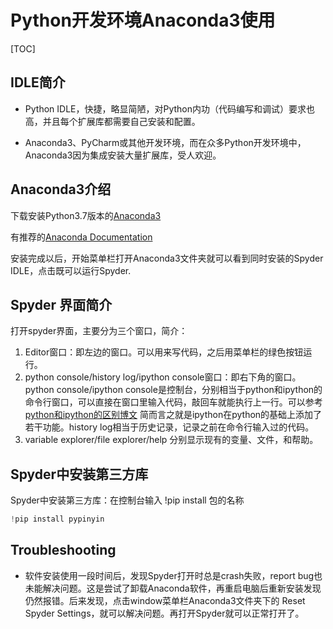 # Python开发环境Anaconda3使用

[TOC]

## IDLE简介

* Python IDLE，快捷，略显简陋，对Python内功（代码编写和调试）要求也高，并且每个扩展库都需要自己安装和配置。

* Anaconda3、PyCharm或其他开发环境，而在众多Python开发环境中，Anaconda3因为集成安装大量扩展库，受人欢迎。

## Anaconda3介绍

下载安装Python3.7版本的[Anaconda3](https://www.anaconda.com/distribution/#download-section)

有推荐的[Anaconda Documentation](https://docs.anaconda.com/anaconda/user-guide/getting-started/)

安装完成以后，开始菜单栏打开Anaconda3文件夹就可以看到同时安装的Spyder IDLE，点击既可以运行Spyder.

## Spyder 界面简介

打开spyder界面，主要分为三个窗口，简介：

1. Editor窗口：即左边的窗口。可以用来写代码，之后用菜单栏的绿色按钮运行。
2. python console/history log/ipython console窗口：即右下角的窗口。python console/ipython console是控制台，分别相当于python和ipython的命令行窗口，可以直接在窗口里输入代码，敲回车就能执行上一行。可以参考[python和ipython的区别博文](http://blog.sina.com.cn/s/blog_6fb8aa0d0101r5o1.html)
简而言之就是ipython在python的基础上添加了若干功能。history log相当于历史记录，记录之前在命令行输入过的代码。
3. variable explorer/file explorer/help 分别显示现有的变量、文件，和帮助。

## Spyder中安装第三方库

Spyder中安装第三方库：在控制台输入 !pip install 包的名称

```python
!pip install pypinyin
```

## Troubleshooting

* 软件安装使用一段时间后，发现Spyder打开时总是crash失败，report bug也未能解决问题。这是尝试了卸载Anaconda软件，再重启电脑后重新安装发现仍然报错。后来发现，点击window菜单栏Anaconda3文件夹下的 Reset Spyder Settings，就可以解决问题。再打开Spyder就可以正常打开了。
